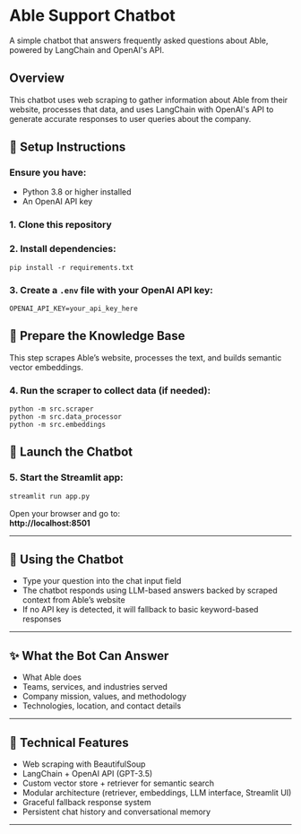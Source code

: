 # Able Support Chatbot

A simple chatbot that answers frequently asked questions about Able, powered by LangChain and OpenAI's API.

## Overview

This chatbot uses web scraping to gather information about Able from their website, processes that data, and uses LangChain with OpenAI's API to generate accurate responses to user queries about the company.

## 🔧 Setup Instructions

### Ensure you have:
- Python 3.8 or higher installed
- An OpenAI API key

### 1. Clone this repository

### 2. Install dependencies:
```
pip install -r requirements.txt
```

### 3. Create a `.env` file with your OpenAI API key:
   ```
   OPENAI_API_KEY=your_api_key_here
   ```

## 🧠 Prepare the Knowledge Base

This step scrapes Able’s website, processes the text, and builds semantic vector embeddings.

### 4. Run the scraper to collect data (if needed):
```
python -m src.scraper
python -m src.data_processor
python -m src.embeddings
```

## 🚀 Launch the Chatbot

### 5. Start the Streamlit app:
```bash
streamlit run app.py
```

Open your browser and go to:  
**http://localhost:8501**

---

## 💬 Using the Chatbot

- Type your question into the chat input field  
- The chatbot responds using LLM-based answers backed by scraped context from Able’s website  
- If no API key is detected, it will fallback to basic keyword-based responses  

---

## ✨ What the Bot Can Answer

- What Able does  
- Teams, services, and industries served  
- Company mission, values, and methodology  
- Technologies, location, and contact details  

---

## 🧱 Technical Features

- Web scraping with BeautifulSoup  
- LangChain + OpenAI API (GPT-3.5)  
- Custom vector store + retriever for semantic search  
- Modular architecture (retriever, embeddings, LLM interface, Streamlit UI)  
- Graceful fallback response system  
- Persistent chat history and conversational memory  

---
